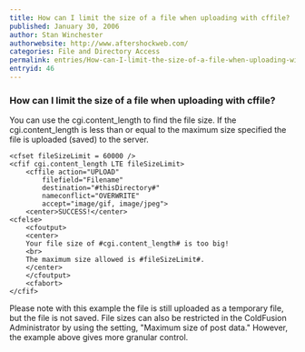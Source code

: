 ```yaml
---
title: How can I limit the size of a file when uploading with cffile?
published: January 30, 2006
author: Stan Winchester
authorwebsite: http://www.aftershockweb.com/
categories: File and Directory Access
permalink: entries/How-can-I-limit-the-size-of-a-file-when-uploading-with-cffile.html
entryid: 46
---
```


<h3>How can I limit the size of a file when uploading with cffile?</h3>

<p>
You can use the cgi.content_length to find the file size. If the cgi.content_length is less than or equal to the maximum size specified the file is uploaded (saved) to the server.
</p>

<pre><code class="language-markup">&lt;cfset fileSizeLimit = 60000 /&gt;
&lt;cfif cgi.content_length LTE fileSizeLimit&gt;
	&lt;cffile action=&quot;UPLOAD&quot;
        filefield=&quot;Filename&quot;
        destination=&quot;#thisDirectory#&quot;
        nameconflict=&quot;OVERWRITE&quot;
        accept=&quot;image/gif, image/jpeg&quot;&gt;
	&lt;center&gt;SUCCESS!&lt;/center&gt;
&lt;cfelse&gt;
	&lt;cfoutput&gt;
	&lt;center&gt;
	Your file size of #cgi.content_length# is too big!
	&lt;br&gt;
	The maximum size allowed is #fileSizeLimit#.
	&lt;/center&gt;
	&lt;/cfoutput&gt;
	&lt;cfabort&gt;
&lt;/cfif&gt;
</code></pre>

<p>
Please note with this example the file is still uploaded as a temporary file, but the file is not saved. File sizes can also be restricted in the ColdFusion Administrator by using the setting, "Maximum size of post data." However, the example above gives more granular control.
</p>



